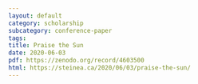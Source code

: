 ```yaml
---
layout: default
category: scholarship
subcategory: conference-paper
tags:
title: Praise the Sun
date: 2020-06-03
pdf: https://zenodo.org/record/4603500
html: https://steinea.ca/2020/06/03/praise-the-sun/
---
```


